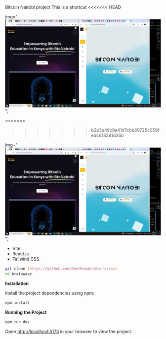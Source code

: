 Bitcoin Nairobi project This is a shortcut 
<<<<<<< HEAD

img="![alt text](image.png)";

=======
>>>>>>> b2e3e48c9a41d7cbb89725c059fedc618391d26b

img="![alt text](image.png)";
- Vite
- React.js
- Tailwind CSS



```bash
git clone [https://github.com/DeenRamah/btcnairobi]
cd brainwave
```

**Installation**

Install the project dependencies using npm:

```bash
npm install
```

**Running the Project**

```bash
npm run dev
```

Open [http://localhost:5173](http://localhost:5173) in your browser to view the project.
